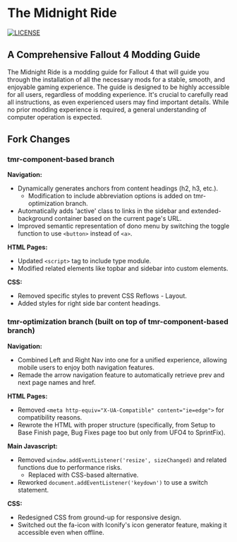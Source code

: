 # The Midnight Ride

[![LICENSE](https://img.shields.io/badge/license-MIT-informational.svg)](https://github.com/h5bp/html5-boilerplate/blob/master/LICENSE.txt)

## A Comprehensive Fallout 4 Modding Guide

The Midnight Ride is a modding guide for Fallout 4 that will guide you through the installation of all the necessary mods for a stable, smooth, and enjoyable gaming experience. The guide is designed to be highly accessible for all users, regardless of modding experience. It's crucial to carefully read all instructions, as even experienced users may find important details. While no prior modding experience is required, a general understanding of computer operation is expected.

## Fork Changes

### tmr-component-based branch

**Navigation:**

- Dynamically generates anchors from content headings (h2, h3, etc.).
  - Modification to include abbreviation options is added on tmr-optimization branch.
- Automatically adds 'active' class to links in the sidebar and extended-background container based on the current page's URL.
- Improved semantic representation of dono menu by switching the toggle function to use `<button>` instead of `<a>`.

**HTML Pages:**

- Updated `<script>` tag to include type module.
- Modified related elements like topbar and sidebar into custom elements.

**CSS:**

- Removed specific styles to prevent CSS Reflows - Layout.
- Added styles for right side bar content headings.

### tmr-optimization branch (built on top of tmr-component-based branch)

**Navigation:**

- Combined Left and Right Nav into one for a unified experience, allowing mobile users to enjoy both navigation features.
- Remade the arrow navigation feature to automatically retrieve prev and next page names and href.

**HTML Pages:**

- Removed `<meta http-equiv="X-UA-Compatible" content="ie=edge">` for compatibility reasons.
- Rewrote the HTML with proper structure (specifically, from Setup to Base Finish page, Bug Fixes page too but only from UFO4 to SprintFix).

**Main Javascript:**

- Removed `window.addEventListener('resize', sizeChanged)` and related functions due to performance risks.
  - Replaced with CSS-based alternative.
- Reworked `document.addEventListener('keydown')` to use a switch statement.

**CSS:**

- Redesigned CSS from ground-up for responsive design.
- Switched out the fa-icon with Iconify's icon generator feature, making it accessible even when offline.
